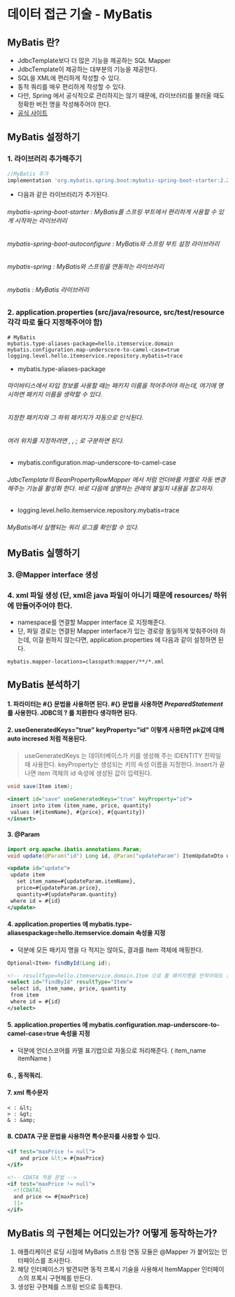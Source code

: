 # 데이터 접근 기술 - MyBatis

## MyBatis 란?
- JdbcTemplate보다 더 많은 기능을 제공하는 SQL Mapper
- JdbcTemplate이 제공하는 대부분의 기능을 제공한다.
- SQL을 XML에 편리하게 작성할 수 있다.
- 동적 쿼리를 매우 편리하게 작성할 수 있다.
- 다만, Spring 에서 공식적으로 관리하지는 않기 때문에, 라이브러리를 불러올 때도 정확한 버전 명을 작성해주어야 한다.
- [공식 사이트](https://mybatis.org/mybatis-3/ko/index.html)

## MyBatis 설정하기
### 1. 라이브러리 추가해주기
```gradle
//MyBatis 추가
implementation 'org.mybatis.spring.boot:mybatis-spring-boot-starter:2.2.0' 
```
- 다음과 같은 라이브러리가 추가된다.
###### mybatis-spring-boot-starter : MyBatis를 스프링 부트에서 편리하게 사용할 수 있게 시작하는 라이브러리
###### mybatis-spring-boot-autoconfigure : MyBatis와 스프링 부트 설정 라이브러리
###### mybatis-spring : MyBatis와 스프링을 연동하는 라이브러리
###### mybatis : MyBatis 라이브러리

### 2. application.properties (src/java/resource, src/test/resource 각각 따로 둘다 지정해주어야 함)
```properties
# MyBatis
mybatis.type-aliases-package=hello.itemservice.domain
mybatis.configuration.map-underscore-to-camel-case=true
logging.level.hello.itemservice.repository.mybatis=trace
```
- mybatis.type-aliases-package
###### 마이바티스에서 타입 정보를 사용할 때는 패키지 이름을 적어주어야 하는데, 여기에 명시하면 패키지 이름을 생략할 수 있다.
###### 지정한 패키지와 그 하위 패키지가 자동으로 인식된다.
###### 여러 위치를 지정하려면 , , ; 로 구분하면 된다.
- mybatis.configuration.map-underscore-to-camel-case
###### JdbcTemplate의 BeanPropertyRowMapper 에서 처럼 언더바를 카멜로 자동 변경해주는 기능을 활성화 한다. 바로 다음에 설명하는 관례의 불일치 내용을 참고하자.
- logging.level.hello.itemservice.repository.mybatis=trace
###### MyBatis에서 실행되는 쿼리 로그를 확인할 수 있다.

## MyBatis 실행하기
### 3. @Mapper interface 생성
### 4. xml 파일 생성 (단, xml은 java 파일이 아니기 때문에 resources/ 하위에 만들어주어야 한다.
- namespace를 연결할 Mapper interface 로 지정해준다.
- 단, 파일 경로는 연결된 Mapper interface가 있는 경로랑 동일하게 맞춰주어야 하는데, 이걸 원하지 않는다면, application.properties 에 다음과 같이 설정하면 된다.
```properties
mybatis.mapper-locations=classpath:mapper/**/*.xml
```

## MyBatis 분석하기
#### 1. 파라미터는 #{} 문법을 사용하면 된다. #{} 문법을 사용하면 ***PreparedStatement*** 를 사용한다. JDBC의 ? 를 치환한다 생각하면 된다.
#### 2.  useGeneratedKeys="true" keyProperty="id" 이렇게 사용하면 pk값에 대해 auto incresed 처럼 적용된다.
> useGeneratedKeys 는 데이터베이스가 키를 생성해 주는 IDENTITY 전략일 때 사용한다. keyProperty는 생성되는 키의 속성 이름을 지정한다. Insert가 끝나면 item 객체의 id 속성에 생성된 값이 입력된다.
```java
void save(Item item);
```
```xml
<insert id="save" useGeneratedKeys="true" keyProperty="id">
 insert into item (item_name, price, quantity)
 values (#{itemName}, #{price}, #{quantity})
</insert>
```
#### 3. @Param
```java
import org.apache.ibatis.annotations.Param;
void update(@Param("id") Long id, @Param("updateParam") ItemUpdateDto updateParam);
```
```xml
<update id="update">
 update item
   set item_name=#{updateParam.itemName},
   price=#{updateParam.price},
   quantity=#{updateParam.quantity}
 where id = #{id}
</update>
```
#### 4. application.properties 에 mybatis.type-aliasespackage=hello.itemservice.domain 속성을 지정
- 덕분에 모든 패키지 명을 다 적지는 않아도, 결과를 Item 객체에 매핑한다.
```java
Optional<Item> findById(Long id);
```
```xml
<!-- resultType=hello.itemservice.domain.Item 으로 풀 패키지명을 안적어줘도 된다. properties에 패키지 설정했기에. -->
<select id="findById" resultType="Item">
 select id, item_name, price, quantity
 from item
 where id = #{id}
</select>
```
#### 5. application.properties 에 mybatis.configuration.map-underscore-to-camel-case=true 속성을 지정
- 덕분에 언더스코어를 카멜 표기법으로 자동으로 처리해준다. ( item_name itemName )
#### 6. <if test="...">, 동적쿼리.
#### 7. xml 특수문자
```text
< : &lt;
> : &gt;
& : &amp;
```
#### 8. CDATA 구문 문법을 사용하면 특수문자를 사용할 수 있다.
```xml
<if test="maxPrice != null">
    and price &lt;= #{maxPrice}
</if>

<!-- CDATA 적용 문법 -->
<if test="maxPrice != null">
  <![CDATA[
  and price <= #{maxPrice}
  ]]>
</if>
```

## MyBatis 의 구현체는 어디있는가? 어떻게 동작하는가?
1. 애플리케이션 로딩 시점에 MyBatis 스프링 연동 모듈은 @Mapper 가 붙어있는 인터페이스를 조사한다.
2. 해당 인터페이스가 발견되면 동적 프록시 기술을 사용해서 ItemMapper 인터페이스의 프록시 구현체를 만든다.
3. 생성된 구현체를 스프링 빈으로 등록한다.

